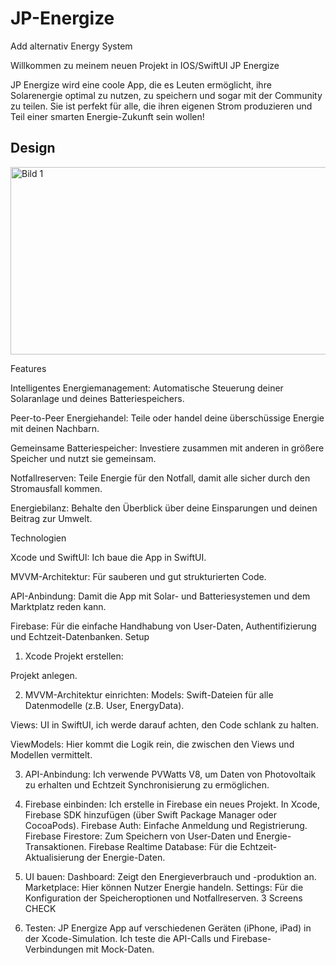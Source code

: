 # JP-Energize
Add alternativ Energy System

Willkommen zu meinem neuen Projekt in IOS/SwiftUI JP Energize



JP Energize wird eine coole App, die es Leuten ermöglicht, ihre Solarenergie optimal zu nutzen, zu speichern und sogar mit der Community zu teilen. Sie ist perfekt für alle, die ihren eigenen Strom produzieren und Teil einer smarten Energie-Zukunft sein wollen!


## Design

<p>


 <img src="screenVorschau.jpg" alt="Bild 1" width="600" height="300">
</p>



Features


Intelligentes Energiemanagement: 
Automatische Steuerung deiner Solaranlage und deines Batteriespeichers.

Peer-to-Peer Energiehandel: Teile oder handel deine überschüssige Energie mit deinen Nachbarn.

Gemeinsame Batteriespeicher: Investiere zusammen mit anderen in größere Speicher und nutzt sie gemeinsam.

Notfallreserven: Teile Energie für den Notfall, damit alle sicher durch den Stromausfall kommen.

Energiebilanz: Behalte den Überblick über deine Einsparungen und deinen Beitrag zur Umwelt.


Technologien

Xcode und SwiftUI: 
Ich baue die App in SwiftUI.

MVVM-Architektur: Für sauberen und gut strukturierten Code.

API-Anbindung: Damit die App mit Solar- und Batteriesystemen und dem Marktplatz reden kann.

Firebase: Für die einfache Handhabung von User-Daten, Authentifizierung und Echtzeit-Datenbanken.
Setup



1. Xcode Projekt erstellen:

Projekt anlegen.

2. MVVM-Architektur einrichten:
Models:  Swift-Dateien für alle Datenmodelle (z.B. User, EnergyData).

Views: UI in SwiftUI, ich werde darauf achten, den Code schlank zu halten.

ViewModels: Hier kommt die Logik rein, die zwischen den Views und Modellen vermittelt.

3. API-Anbindung:
Ich verwende PVWatts V8, um Daten von Photovoltaik zu erhalten
und Echtzeit Synchronisierung zu ermöglichen.

4. Firebase einbinden:
Ich erstelle in Firebase ein neues Projekt.
In Xcode, Firebase SDK hinzufügen (über Swift Package Manager oder CocoaPods).
Firebase Auth: Einfache Anmeldung und Registrierung.
Firebase Firestore: Zum Speichern von User-Daten und Energie-Transaktionen.
Firebase Realtime Database: Für die Echtzeit-Aktualisierung der Energie-Daten.

5. UI bauen:
Dashboard: Zeigt den Energieverbrauch und -produktion an.
Marketplace: Hier können Nutzer Energie handeln.
Settings: Für die Konfiguration der Speicheroptionen und Notfallreserven.
3 Screens CHECK

6. Testen:
JP Energize App auf verschiedenen Geräten (iPhone, iPad) in der Xcode-Simulation.
Ich teste die API-Calls und Firebase-Verbindungen mit Mock-Daten.






